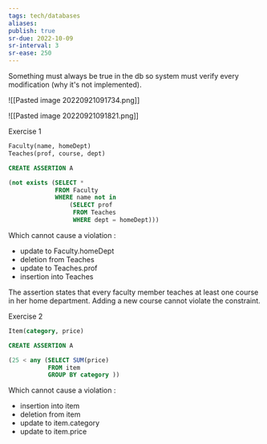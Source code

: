 ```yaml
---
tags: tech/databases
aliases:
publish: true
sr-due: 2022-10-09
sr-interval: 3
sr-ease: 250
---
```


Something must always be true in the db so system must verify every modification (why it's not implemented).

![[Pasted image 20220921091734.png]]

![[Pasted image 20220921091821.png]]

Exercise 1

```SQL
Faculty(name, homeDept) 
Teaches(prof, course, dept)

CREATE ASSERTION A 

(not exists (SELECT * 
			 FROM Faculty 
			 WHERE name not in 
				 (SELECT prof 
				  FROM Teaches 
				  WHERE dept = homeDept)))
```

Which cannot cause a violation :

- update to Faculty.homeDept
- deletion from Teaches
- update to Teaches.prof
- insertion into Teaches

The assertion states that every faculty member teaches at least one course in her home department. Adding a new course cannot violate the constraint.

Exercise 2

```sql
Item(category, price)

CREATE ASSERTION A

(25 < any (SELECT SUM(price) 
		   FROM item
		   GROUP BY category ))
```

Which cannot cause a violation :

- insertion into item
- deletion from item
- update to item.category
- update to item.price
